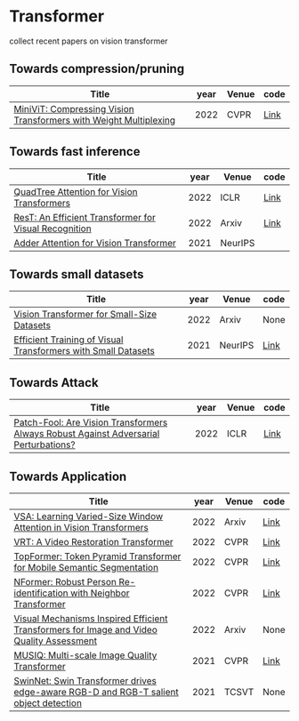 # Transformer
collect recent papers on vision transformer 

## Towards compression/pruning
|  Title   | year  | Venue | code |
|  ----  | ----  | ---- | ---- |
| [MiniViT: Compressing Vision Transformers with Weight Multiplexing](https://arxiv.org/pdf/2204.07154.pdf) | 2022 | CVPR | [Link](https://github.com/microsoft/Cream)|


## Towards fast inference 

|  Title   | year  | Venue | code |
|  ----  | ----  | ---- | ---- |
| [QuadTree Attention for Vision Transformers](https://arxiv.org/abs/2201.02767) | 2022 | ICLR | [Link](https://github.com/Tangshitao/QuadtreeAttention)|
| [ResT: An Efficient Transformer for Visual Recognition](https://arxiv.org/abs/2105.13677) | 2022 | Arxiv | [Link](https://github.com/wofmanaf/ResT)|
| [Adder Attention for Vision Transformer](https://openreview.net/pdf?id=5Ld5bRB9jzY) | 2021 | NeurIPS | |



## Towards small datasets 

|  Title   | year  | Venue | code |
|  ----  | ----  | ---- | ---- |
| [Vision Transformer for Small-Size Datasets](https://arxiv.org/abs/2112.13492) | 2022 | Arxiv | None|
| [Efficient Training of Visual Transformers with Small Datasets](https://openreview.net/pdf?id=SCN8UaetXx) | 2021 | NeurIPS | [Link](https://github.com/yhlleo/VTs-Drloc)|


## Towards Attack  
|  Title   | year  | Venue | code |
|  ----  | ----  | ---- | ---- |
| [Patch-Fool: Are Vision Transformers Always Robust Against Adversarial Perturbations?](https://arxiv.org/pdf/2203.08392.pdf) | 2022 | ICLR | [Link](https://github.com/RICE-EIC/Patch-Fool)|


## Towards Application  

|  Title   | year  | Venue | code |
|  ----  | ----  | ---- | ---- |
| [VSA: Learning Varied-Size Window Attention in Vision Transformers](https://arxiv.org/pdf/2204.08446.pdf) | 2022 | Arxiv | [Link](https://github.com/ViTAE-Transformer/ViTAE-VSA)|
| [VRT: A Video Restoration Transformer](https://arxiv.org/pdf/2201.12288v1.pdf) | 2022 | CVPR | [Link](https://github.com/JingyunLiang/VRT)|
| [TopFormer: Token Pyramid Transformer for Mobile Semantic Segmentation](https://arxiv.org/pdf/2204.05525.pdf) | 2022 | CVPR | [Link](https://github.com/hustvl/TopFormer)|
| [NFormer: Robust Person Re-identification with Neighbor Transformer](https://arxiv.org/pdf/2204.09331.pdf) | 2022 | CVPR | [Link](https://github.com/haochenheheda/NFormer)|
| [Visual Mechanisms Inspired Efficient Transformers for Image and Video Quality Assessment](https://arxiv.org/pdf/2203.14557.pdf) | 2022 | Arxiv | None|
| [MUSIQ: Multi-scale Image Quality Transformer](https://arxiv.org/pdf/2108.05997.pdf) | 2021 | CVPR | [Link](https://github.com/google-research/google-research/tree/master/musiq)|
| [SwinNet: Swin Transformer drives edge-aware RGB-D and RGB-T salient object detection](https://arxiv.org/pdf/2204.05585) | 2021 | TCSVT | None|

